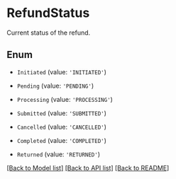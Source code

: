 # RefundStatus

Current status of the refund.

## Enum

* `Initiated` (value: `'INITIATED'`)

* `Pending` (value: `'PENDING'`)

* `Processing` (value: `'PROCESSING'`)

* `Submitted` (value: `'SUBMITTED'`)

* `Cancelled` (value: `'CANCELLED'`)

* `Completed` (value: `'COMPLETED'`)

* `Returned` (value: `'RETURNED'`)

[[Back to Model list]](../README.md#documentation-for-models) [[Back to API list]](../README.md#documentation-for-api-endpoints) [[Back to README]](../README.md)

